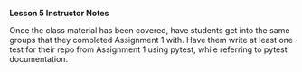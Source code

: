 ﻿**Lesson 5 Instructor Notes**

Once the class material has been covered, have students get into the same groups that they completed Assignment 1 with. Have them write at least one test for their repo from Assignment 1 using pytest, while referring to pytest documentation.
